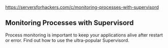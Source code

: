 https://serversforhackers.com/c/monitoring-processes-with-supervisord

## Monitoring Processes with Supervisord
Process monitoring is important to keep your applications alive after restart or error. Find out how to use the ultra-popular Supervisord.

